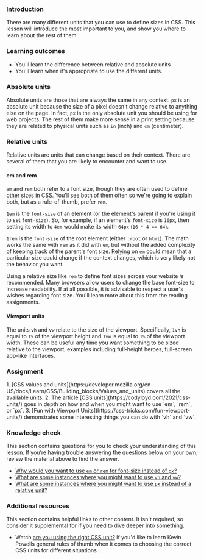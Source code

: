### Introduction
There are many different units that you can use to define sizes in CSS. This lesson will introduce the most important to you, and show you where to learn about the rest of them.

### Learning outcomes

* You'll learn the difference between relative and absolute units
* You'll learn when it's appropriate to use the different units.

### Absolute units

Absolute units are those that are always the same in any context. `px` is an absolute unit because the size of a pixel doesn't change relative to anything else on the page. In fact, `px` is the only absolute unit you should be using for web projects. The rest of them make more sense in a print setting because they are related to physical units such as `in` (inch) and `cm` (centimeter).

### Relative units

Relative units are units that can change based on their context. There are several of them that you are likely to encounter and want to use.

#### em and rem
`em` and `rem` both refer to a font size, though they are often used to define other sizes in CSS. You'll see both of them often so we're going to explain both, but as a rule-of-thumb, prefer `rem`.

`1em` is the `font-size` of an element (or the element's parent if you're using it to set `font-size`). So, for example, if an element's `font-size` is `16px`, then setting its width to `4em` would make its width `64px` (`16 * 4 == 64`). 

`1rem` is the `font-size` of the root element (either `:root` or `html`). The math works the same with `rem` as it did with `em`, but without the added complexity of keeping track of the parent's font size. Relying on `em` could mean that a particular size could change if the context changes, which is very likely not the behavior you want.

Using a relative size like `rem` to define font sizes across your website _is_ recommended. Many browsers allow users to change the base font-size to increase readability. If at all possible, it is advisable to respect a user's wishes regarding font size. You'll learn more about this from the reading assignments.

#### Viewport units

The units `vh` and `vw` relate to the size of the viewport. Specifically, `1vh` is equal to `1%` of the viewport height and `1vw` is equal to `1%` of the viewport width. These can be useful any time you want something to be sized relative to the viewport, examples including full-height heroes, full-screen app-like interfaces.

### Assignment
<div class="lesson-content__panel" markdown="1">
1. [CSS values and units](https://developer.mozilla.org/en-US/docs/Learn/CSS/Building_blocks/Values_and_units) covers all the available units.
2. The article [CSS units](https://codyloyd.com/2021/css-units/) goes in depth on how and when you might want to use `em`, `rem`, or `px`.
3. [Fun with Viewport Units](https://css-tricks.com/fun-viewport-units/) demonstrates some interesting things you can do with `vh` and `vw`.
</div>

### Knowledge check
This section contains questions for you to check your understanding of this lesson. If you’re having trouble answering the questions below on your own, review the material above to find the answer.

- [Why would you want to use `em` or `rem` for font-size instead of `px`?](#em-and-rem)
- [What are some instances where you might want to use `vh` and `vw`?](#viewport-units)
- [What are some instances where you might want to use `px` instead of a relative unit?](https://codyloyd.com/2021/css-units/)

### Additional resources
This section contains helpful links to other content. It isn't required, so consider it supplemental for if you need to dive deeper into something.

* Watch [are you using the right CSS unit?](https://www.youtube.com/watch?v=N5wpD9Ov_To) if you'd like to learn Kevin Powells general rules of thumb when it comes to choosing the correct CSS units for different situations.
